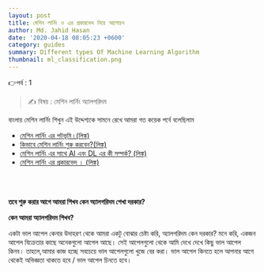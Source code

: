```yaml
---
layout: post
title: মেশিন লার্নিং ও এর প্রকারভেদ নিয়ে আলোচন
author: Md. Jahid Hasan
date: '2020-04-18 08:05:23 +0600'
category: guides
summary: Different types Of Machine Learning Algorithm
thumbnail: ml_classification.png
---
```



👉পর্ব : 1
> ✍ বিষয় : মেশিন লার্নিং অ্যালগরিদম


<p> বাংলায় মেশিন লার্নিং শিখুন এই উদ্দেশ্যকে সামনে রেখে আমরা গত কয়েক পর্বে বলেছিলাম  </p>
<ul>
  <li> <a href="https://jahidme.github.io/banglablog/ML%20basic/2019-07-07-ml_basic-ml_landscape/" >মেশিন লার্নিং এর পটভূমি।(লিঙ্ক)</a> </li>
  <li> <a href="https://jahidme.github.io/banglablog/foundation-part_one/" >কিভাবে মেশিন লার্নিং শুরু করবেন?(লিঙ্ক)</a> </li>
  <li> <a href="https://jahidme.github.io/banglablog/ML%20basic/2019-07-21-ml_basic_AI-ML-DL/" >মেশিন লার্নিং এর সাথে AI এবং DL এর কী সম্পর্ক? (লিঙ্ক)</a> </li>
  <li> <a href="https://jahidme.github.io/banglablog/ML%20basic/2019-08-21-ml_basic_classification/" >মেশিন লার্নিং এর প্রকারভেদ । (লিঙ্ক)</a>   </li>  
</ul>       



<br>
<br>

<p> <b>তবে শুরু করার আগে আমরা শিখব কেন অ্যালগরিদম শেখা দরকার?  </b></p>
<p> <b> কেন আমরা অ্যালগরিদম শিখব?</b></p>


<p>
একটা ভাল আপেল কেনার উদাহরণ থেকে আমরা একটু বোঝার চেষ্টা করি, অ্যালগরিদম কেন দরকার? মনে করি, একজন আপেল বিক্রেতার কাছে অনেকগুলো আপেল আছে। সেই আপেলগুলো থেকে আমি দেখে দেখে কিছু ভাল আপেল কিনব। তাহলে,আমার কাজ হচ্ছে সবচেয়ে ভাল আপেলগুলো খুজে বের করা।  ভাল আপেল কিনতে হলে আপনার আগে থেকেই অভিজ্ঞতা থাকতে হবে / ভাল আপেল চিনতে হবে। </p>

